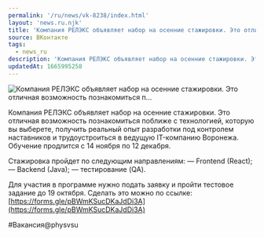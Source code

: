 ```yaml
---
permalink: '/ru/news/vk-8238/index.html'
layout: 'news.ru.njk'
title: 'Компания РЕЛЭКС объявляет набор на осенние стажировки. Это отличная возможность познакомиться п…'
source: ВКонтакте
tags:
  - news_ru
description: 'Компания РЕЛЭКС объявляет набор на осенние стажировки. Это отличная возможность познакомиться п…'
updatedAt: 1665995258
---
```

![Компания РЕЛЭКС объявляет набор на осенние стажировки. Это отличная возможность познакомиться п…](https://sun1-30.userapi.com/impg/e0tJ33htQ2QHWU5T19_xqRpyrhy3eZ2_VINbCg/z7cTaD3-MLA.jpg?size=510x340&quality=95&sign=63cc335fbc0511f9fa39c8fd65996703&c_uniq_tag=rot3yyDNH5BsT9WMxqPuliHRxy2AmcUBzKhHdIE_dm4&type=album)

Компания РЕЛЭКС объявляет набор на осенние стажировки. Это отличная возможность познакомиться поближе с технологией, которую вы выберете, получить реальный опыт разработки под контролем наставников и трудоустроиться в ведущую IT-компанию Воронежа. Обучение продлится с 14 ноября по 12 декабря.

Стажировка пройдет по следующим направлениям:
— Frontend (React);
— Backend (Java);
— тестирование (QA).

Для участия в программе нужно подать заявку и пройти тестовое задание до 19 октября. Сделать это можно по ссылке: [https://forms.gle/pBWmKSucDKaJdDi3A](https://forms.gle/pBWmKSucDKaJdDi3A)

#Вакансия@physvsu
